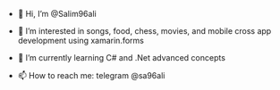 - 👋 Hi, I’m @Salim96ali
- 👀 I’m interested in songs, food, chess, movies, and mobile cross app development using xamarin.forms
- 🌱 I’m currently learning C# and .Net advanced concepts

- 📫 How to reach me: telegram @sa96ali

<!---
Salim96ali/Salim96ali is a ✨ special ✨ repository because its `README.md` (this file) appears on your GitHub profile.
You can click the Preview link to take a look at your changes.
--->
